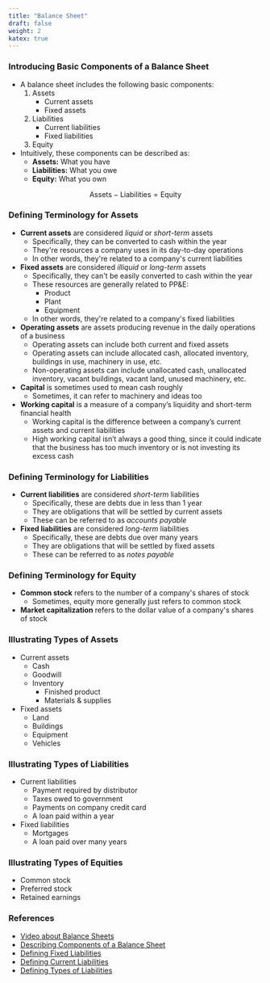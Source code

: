 ```yaml
---
title: "Balance Sheet"
draft: false
weight: 2
katex: true
---
```


### Introducing Basic Components of a Balance Sheet
- A balance sheet includes the following basic components:
    1. Assets
        - Current assets
        - Fixed assets
    2. Liabilities
        - Current liabilities
        - Fixed liabilities
    3. Equity
- Intuitively, these components can be described as:
    - **Assets:** What you have
    - **Liabilities:** What you owe
    - **Equity:** What you own

$$
\text{Assets} - \text{Liabilities} = \text{Equity}
$$

### Defining Terminology for Assets
- **Current assets** are considered *liquid* or *short-term* assets
    - Specifically, they can be converted to cash within the year
    - They're resources a company uses in its day-to-day operations
    - In other words, they're related to a company's current liabilities
- **Fixed assets** are considered *illiquid* or *long-term* assets
    - Specifically, they can't be easily converted to cash within the year
    - These resources are generally related to PP&E:
        - Product
        - Plant
        - Equipment
    - In other words, they're related to a company's fixed liabilities
- **Operating assets** are assets producing revenue in the daily operations of a business
    - Operating assets can include both current and fixed assets
    - Operating assets can include allocated cash, allocated inventory, buildings in use, machinery in use, etc.
    - Non-operating assets can include unallocated cash, unallocated inventory, vacant buildings, vacant land, unused machinery, etc.
- **Capital** is sometimes used to mean cash roughly
    - Sometimes, it can refer to machinery and ideas too
- **Working capital** is a measure of a company’s liquidity and short-term financial health
    - Working capital is the difference between a company’s current assets and current liabilities
    - High working capital isn’t always a good thing, since it could indicate that the business has too much inventory or is not investing its excess cash

### Defining Terminology for Liabilities
- **Current liabilities** are considered *short-term* liabilities
    - Specifically, these are debts due in less than $1$ year
    - They are obligations that will be settled by current assets
    - These can be referred to as *accounts payable*
- **Fixed liabilities** are considered *long-term* liabilities
    - Specifically, these are debts due over many years
    - They are obligations that will be settled by fixed assets
    - These can be referred to as *notes payable*

### Defining Terminology for Equity
- **Common stock** refers to the number of a company's shares of stock
    - Sometimes, equity more generally just refers to common stock
- **Market capitalization** refers to the dollar value of a company's shares of stock

### Illustrating Types of Assets
- Current assets
    - Cash
    - Goodwill
    - Inventory
        - Finished product
        - Materials & supplies
- Fixed assets
    - Land
    - Buildings
    - Equipment
    - Vehicles

### Illustrating Types of Liabilities
- Current liabilities
    - Payment required by distributor
    - Taxes owed to government
    - Payments on company credit card
    - A loan paid within a year
- Fixed liabilities
    - Mortgages
    - A loan paid over many years

### Illustrating Types of Equities
- Common stock
- Preferred stock
- Retained earnings

### References
- [Video about Balance Sheets](https://www.youtube.com/watch?v=WEDIj9JBTC8)
- [Describing Components of a Balance Sheet](https://en.wikipedia.org/wiki/Balance_sheet)
- [Defining Fixed Liabilities](https://en.wikipedia.org/wiki/Fixed_liability)
- [Defining Current Liabilities](https://en.wikipedia.org/wiki/Current_liability)
- [Defining Types of Liabilities](https://www.accountingtools.com/articles/what-are-examples-of-liabilities.html)